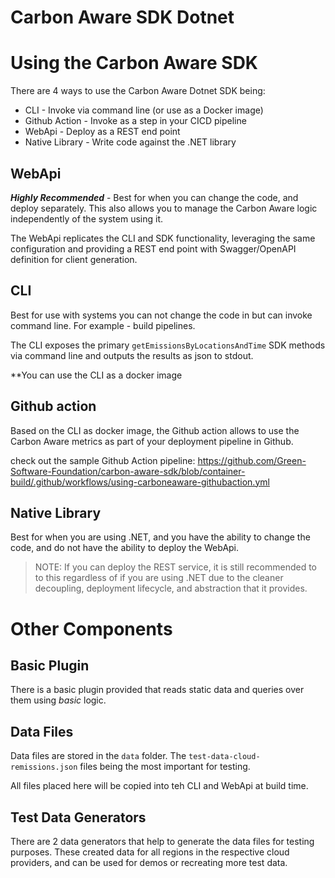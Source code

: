 # Carbon Aware SDK Dotnet

# Using the Carbon Aware SDK
There are 4 ways to use the Carbon Aware Dotnet SDK being:
* CLI - Invoke via command line (or use as a Docker image)
* Github Action - Invoke as a step in your CICD pipeline
* WebApi - Deploy as a REST end point
* Native Library - Write code against the .NET library


## WebApi
***Highly Recommended*** - Best for when you can change the code, and deploy separately.  This also allows you to manage the Carbon Aware logic independently of the system using it.

The WebApi replicates the CLI and SDK functionality, leveraging the same configuration and providing a REST end point with Swagger/OpenAPI definition for client generation.

## CLI
Best for use with systems you can not change the code in but can invoke command line.  For example - build pipelines.

The CLI exposes the primary `getEmissionsByLocationsAndTime` SDK methods via command line and outputs the results as json to stdout.  

**You can use the CLI as a docker image 

## Github action
Based on the CLI as docker image, the Github action allows to use the Carbon Aware metrics as part of your deployment pipeline in Github.

check out the sample Github Action pipeline: https://github.com/Green-Software-Foundation/carbon-aware-sdk/blob/container-build/.github/workflows/using-carboneaware-githubaction.yml

## Native Library
Best for when you are using .NET, and you have the ability to change the code, and do not have the ability to deploy the WebApi.  

> NOTE: If you can deploy the REST service, it is still recommended to to this regardless of if you are using .NET due to the cleaner decoupling, deployment lifecycle, and abstraction that it provides.

# Other Components

## Basic Plugin
There is a basic plugin provided that reads static data and queries over them using _basic_ logic.  

## Data Files
Data files are stored in the `data` folder.  The `test-data-cloud-remissions.json` files being the most important for testing.

All files placed here will be copied into teh CLI and WebApi at build time.
## Test Data Generators
There are 2 data generators that help to generate the data files for testing purposes. These created data for all regions in the respective cloud providers, and can be used for demos or recreating more test data.
